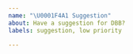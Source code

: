 ```yaml
---
name: "\U0001F4A1 Suggestion"
about: Have a suggestion for DBB?
labels: suggestion, low priority

---
```


<!-- Describe your suggestion below, if necessary. -->
